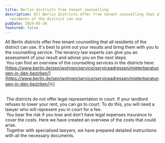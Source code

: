 ```yaml
---
title: Berlin districts free tenant counselling
description: All Berlin districts offer free tenant counselling that all
  residents of the district can use
pubDate: 2024-05-30
featured: false
---
```

All Berlin districts offer free tenant counselling that all residents of the district can use. It's best to print out your results and bring them with you to the counselling service. The tenancy law experts can give you an assessment of your result and advise you on the next steps.  
 You can find an overview of the counselling services in the districts here: [https://www.berlin.de/sen/wohnen/service/serviceadressen/mieterberatungen-in-den-bezirken/](https://www.berlin.de/sen/wohnen/service/serviceadressen/mieterberatungen-in-den-bezirken/￼)

[  
](https://www.berlin.de/sen/wohnen/service/serviceadressen/mieterberatungen-in-den-bezirken/￼) The districts do not offer legal representation in court. If your landlord refuses to lower your rent, you can go to court. To do this, you will need a lawyer who will represent you in court for a fee.  
 You bear the risk if you lose and don't have legal expenses insurance to cover the costs. Here we have created an overview of the costs that could arise.  
 Together with specialised lawyers, we have prepared detailed instructions with all the necessary documents.